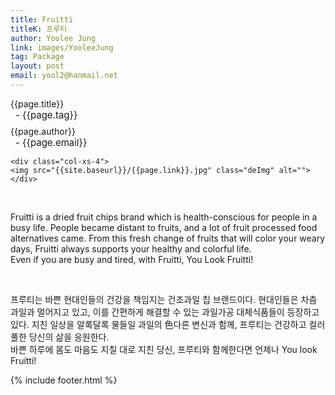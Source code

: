 ```yaml
---
title: Fruitti
titleK: 프루티
author: Yoolee Jung
link: images/YooleeJung
tag: Package
layout: post
email: yool2@hanmail.net
---	
```


<div class="container">

<div class="deDep">
{{page.title}}<br>
<p style="font-size:15px; margin:0px; padding:0px 0px 0px 8px; margin:0px 0px 8px 0px;">- {{page.tag}}</p>
{{page.author}}<br>
<p style="font-size:15px; margin:0px; padding:0px 0px 0px 8px;">- {{page.email}}</p>
</div>


<div class="row" class="imgcolor">
	
	<div class="col-xs-4">
	<img src="{{site.baseurl}}/{{page.link}}.jpg" class="deImg" alt=""></div>
	
</div>
<br>

<div class="det lato">



Fruitti is a dried fruit chips brand which is health-conscious for people in a busy life. People became distant to fruits, and a lot of fruit processed food alternatives came. From this fresh change of fruits that will color your weary days, Fruitti always supports your healthy and colorful life.
<br>
Even if you are busy and tired, with Fruitti, You Look Fruitti!



</div>

<br>

<div class="noto">

프루티는 바쁜 현대인들의 건강을 책임지는 건조과일 칩 브랜드이다. 현대인들은 차츰 과일과 멀어지고 있고, 이를 간편하게 해결할 수 있는 과일가공 대체식품들이 등장하고 있다. 지친 일상을 알록달록 물들일 과일의 色다른 변신과 함께, 프루티는 건강하고 컬러풀한 당신의 삶을 응원한다.
<br>
바쁜 하루에 몸도 마음도 지칠 대로 지친 당신, 프루티와 함께한다면 언제나 You look Fruitti!


</div>


	

</div> 

{% include footer.html %}